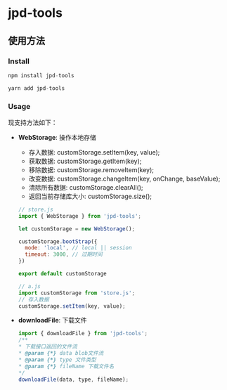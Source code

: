 # jpd-tools

## 使用方法
### Install
```javascript
npm install jpd-tools

yarn add jpd-tools
```
### Usage

现支持方法如下：
- **WebStorage**: 操作本地存储
  - 存入数据: customStorage.setItem(key, value); 
  - 获取数据: customStorage.getItem(key); 
  - 移除数据: customStorage.removeItem(key); 
  - 改变数据: customStorage.changeItem(key, onChange, baseValue);
  - 清除所有数据: customStorage.clearAll(); 
  - 返回当前存储库大小: customStorage.size();

  ```javascript
  // store.js
  import { WebStorage } from 'jpd-tools';

  let customStorage = new WebStorage();

  customStorage.bootStrap({
    mode: 'local', // local || session
    timeout: 3000, // 过期时间
  })

  export default customStorage

  // a.js
  import customStorage from 'store.js';
  // 存入数据
  customStorage.setItem(key, value);
  ```

- **downloadFile**: 下载文件
  ```javascript
  import { downloadFile } from 'jpd-tools';
  /**
  * 下载接口返回的文件流
  * @param {*} data blob文件流
  * @param {*} type 文件类型
  * @param {*} fileName 下载文件名
  */
  downloadFile(data, type, fileName);
  ```